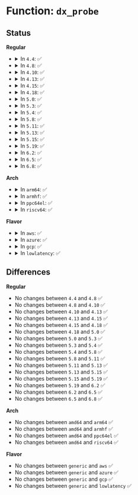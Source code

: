 # Function: <code>dx_probe</code>

## Status
<b>Regular</b>
<ul>
<li>
<details>
<summary>In <code>4.4</code>: ✅</summary>

```c
struct dx_frame *dx_probe(struct ext4_filename *fname, struct inode *dir, struct dx_hash_info *hinfo, struct dx_frame *frame_in);
```

**Collision:** Unique Static

**Inline:** No

**Transformation:** False

**Instances:**

```
In fs/ext4/namei.c (ffffffff812a2110)
Location: fs/ext4/namei.c:730
Inline: False
Direct callers:
  - fs/ext4/namei.c:ext4_htree_fill_tree
  - fs/ext4/namei.c:ext4_find_entry
```
**Symbols:**

```
ffffffff812a2110-ffffffff812a26b7: dx_probe (STB_LOCAL)
```
</details>
</li>
<li>
<details>
<summary>In <code>4.8</code>: ✅</summary>

```c
struct dx_frame *dx_probe(struct ext4_filename *fname, struct inode *dir, struct dx_hash_info *hinfo, struct dx_frame *frame_in);
```

**Collision:** Unique Static

**Inline:** No

**Transformation:** False

**Instances:**

```
In fs/ext4/namei.c (ffffffff812d1030)
Location: fs/ext4/namei.c:731
Inline: False
Direct callers:
  - fs/ext4/namei.c:ext4_dx_add_entry
  - fs/ext4/namei.c:ext4_find_entry
  - fs/ext4/namei.c:ext4_htree_fill_tree
```
**Symbols:**

```
ffffffff812d1030-ffffffff812d15ed: dx_probe (STB_LOCAL)
```
</details>
</li>
<li>
<details>
<summary>In <code>4.10</code>: ✅</summary>

```c
struct dx_frame *dx_probe(struct ext4_filename *fname, struct inode *dir, struct dx_hash_info *hinfo, struct dx_frame *frame_in);
```

**Collision:** Unique Static

**Inline:** No

**Transformation:** False

**Instances:**

```
In fs/ext4/namei.c (ffffffff812e6db0)
Location: fs/ext4/namei.c:732
Inline: False
Direct callers:
  - fs/ext4/namei.c:ext4_dx_add_entry
  - fs/ext4/namei.c:ext4_find_entry
  - fs/ext4/namei.c:ext4_htree_fill_tree
```
**Symbols:**

```
ffffffff812e6db0-ffffffff812e736d: dx_probe (STB_LOCAL)
```
</details>
</li>
<li>
<details>
<summary>In <code>4.13</code>: ✅</summary>

```c
struct dx_frame *dx_probe(struct ext4_filename *fname, struct inode *dir, struct dx_hash_info *hinfo, struct dx_frame *frame_in);
```

**Collision:** Unique Static

**Inline:** No

**Transformation:** False

**Instances:**

```
In fs/ext4/namei.c (ffffffff81316840)
Location: fs/ext4/namei.c:732
Inline: False
Direct callers:
  - fs/ext4/namei.c:ext4_dx_add_entry
  - fs/ext4/namei.c:ext4_dx_find_entry
  - fs/ext4/namei.c:ext4_htree_fill_tree
```
**Symbols:**

```
ffffffff81316840-ffffffff81316cdd: dx_probe (STB_LOCAL)
```
</details>
</li>
<li>
<details>
<summary>In <code>4.15</code>: ✅</summary>

```c
struct dx_frame *dx_probe(struct ext4_filename *fname, struct inode *dir, struct dx_hash_info *hinfo, struct dx_frame *frame_in);
```

**Collision:** Unique Static

**Inline:** No

**Transformation:** False

**Instances:**

```
In fs/ext4/namei.c (ffffffff8133b0b0)
Location: fs/ext4/namei.c:733
Inline: False
Direct callers:
  - fs/ext4/namei.c:ext4_dx_add_entry
  - fs/ext4/namei.c:ext4_dx_find_entry
  - fs/ext4/namei.c:ext4_htree_fill_tree
```
**Symbols:**

```
ffffffff8133b0b0-ffffffff8133b54d: dx_probe (STB_LOCAL)
```
</details>
</li>
<li>
<details>
<summary>In <code>4.18</code>: ✅</summary>

```c
struct dx_frame *dx_probe(struct ext4_filename *fname, struct inode *dir, struct dx_hash_info *hinfo, struct dx_frame *frame_in);
```

**Collision:** Unique Static

**Inline:** No

**Transformation:** False

**Instances:**

```
In fs/ext4/namei.c (ffffffff813697b0)
Location: fs/ext4/namei.c:734
Inline: False
Direct callers:
  - fs/ext4/namei.c:ext4_dx_add_entry
  - fs/ext4/namei.c:ext4_dx_find_entry
  - fs/ext4/namei.c:ext4_htree_fill_tree
```
**Symbols:**

```
ffffffff813697b0-ffffffff81369c4a: dx_probe (STB_LOCAL)
```
</details>
</li>
<li>
<details>
<summary>In <code>5.0</code>: ✅</summary>

```c
struct dx_frame *dx_probe(struct ext4_filename *fname, struct inode *dir, struct dx_hash_info *hinfo, struct dx_frame *frame_in);
```

**Collision:** Unique Static

**Inline:** No

**Transformation:** False

**Instances:**

```
In fs/ext4/namei.c (ffffffff81381c70)
Location: fs/ext4/namei.c:735
Inline: False
Direct callers:
  - fs/ext4/namei.c:ext4_dx_add_entry
  - fs/ext4/namei.c:ext4_dx_find_entry
  - fs/ext4/namei.c:ext4_htree_fill_tree
```
**Symbols:**

```
ffffffff81381c70-ffffffff8138210a: dx_probe (STB_LOCAL)
```
</details>
</li>
<li>
<details>
<summary>In <code>5.3</code>: ✅</summary>

```c
struct dx_frame *dx_probe(struct ext4_filename *fname, struct inode *dir, struct dx_hash_info *hinfo, struct dx_frame *frame_in);
```

**Collision:** Unique Static

**Inline:** No

**Transformation:** False

**Instances:**

```
In fs/ext4/namei.c (ffffffff813aae60)
Location: fs/ext4/namei.c:750
Inline: False
Direct callers:
  - fs/ext4/namei.c:ext4_dx_add_entry
  - fs/ext4/namei.c:ext4_dx_find_entry
  - fs/ext4/namei.c:ext4_htree_fill_tree
```
**Symbols:**

```
ffffffff813aae60-ffffffff813ab326: dx_probe (STB_LOCAL)
```
</details>
</li>
<li>
<details>
<summary>In <code>5.4</code>: ✅</summary>

```c
struct dx_frame *dx_probe(struct ext4_filename *fname, struct inode *dir, struct dx_hash_info *hinfo, struct dx_frame *frame_in);
```

**Collision:** Unique Static

**Inline:** No

**Transformation:** False

**Instances:**

```
In fs/ext4/namei.c (ffffffff813c3d90)
Location: fs/ext4/namei.c:750
Inline: False
Direct callers:
  - fs/ext4/namei.c:ext4_dx_add_entry
  - fs/ext4/namei.c:ext4_dx_find_entry
  - fs/ext4/namei.c:ext4_htree_fill_tree
```
**Symbols:**

```
ffffffff813c3d90-ffffffff813c4256: dx_probe (STB_LOCAL)
```
</details>
</li>
<li>
<details>
<summary>In <code>5.8</code>: ✅</summary>

```c
struct dx_frame *dx_probe(struct ext4_filename *fname, struct inode *dir, struct dx_hash_info *hinfo, struct dx_frame *frame_in);
```

**Collision:** Unique Static

**Inline:** No

**Transformation:** False

**Instances:**

```
In fs/ext4/namei.c (ffffffff81410520)
Location: fs/ext4/namei.c:757
Inline: False
Direct callers:
  - fs/ext4/namei.c:ext4_dx_add_entry
  - fs/ext4/namei.c:ext4_dx_find_entry
  - fs/ext4/namei.c:ext4_htree_fill_tree
```
**Symbols:**

```
ffffffff81410520-ffffffff814109cf: dx_probe (STB_LOCAL)
```
</details>
</li>
<li>
<details>
<summary>In <code>5.11</code>: ✅</summary>

```c
struct dx_frame *dx_probe(struct ext4_filename *fname, struct inode *dir, struct dx_hash_info *hinfo, struct dx_frame *frame_in);
```

**Collision:** Unique Static

**Inline:** No

**Transformation:** False

**Instances:**

```
In fs/ext4/namei.c (ffffffff814239f0)
Location: fs/ext4/namei.c:746
Inline: False
Direct callers:
  - fs/ext4/namei.c:ext4_dx_add_entry
  - fs/ext4/namei.c:ext4_dx_find_entry
  - fs/ext4/namei.c:ext4_htree_fill_tree
```
**Symbols:**

```
ffffffff814239f0-ffffffff81423e9f: dx_probe (STB_LOCAL)
```
</details>
</li>
<li>
<details>
<summary>In <code>5.13</code>: ✅</summary>

```c
struct dx_frame *dx_probe(struct ext4_filename *fname, struct inode *dir, struct dx_hash_info *hinfo, struct dx_frame *frame_in);
```

**Collision:** Unique Static

**Inline:** No

**Transformation:** False

**Instances:**

```
In fs/ext4/namei.c (ffffffff8142a1f0)
Location: fs/ext4/namei.c:776
Inline: False
Direct callers:
  - fs/ext4/namei.c:ext4_dx_add_entry
  - fs/ext4/namei.c:ext4_dx_find_entry
  - fs/ext4/namei.c:ext4_htree_fill_tree
```
**Symbols:**

```
ffffffff8142a1f0-ffffffff8142a7a7: dx_probe (STB_LOCAL)
```
</details>
</li>
<li>
<details>
<summary>In <code>5.15</code>: ✅</summary>

```c
struct dx_frame *dx_probe(struct ext4_filename *fname, struct inode *dir, struct dx_hash_info *hinfo, struct dx_frame *frame_in);
```

**Collision:** Unique Static

**Inline:** No

**Transformation:** False

**Instances:**

```
In fs/ext4/namei.c (ffffffff8147e1c0)
Location: fs/ext4/namei.c:777
Inline: False
Direct callers:
  - fs/ext4/namei.c:ext4_dx_add_entry
  - fs/ext4/namei.c:ext4_dx_find_entry
  - fs/ext4/namei.c:ext4_htree_fill_tree
```
**Symbols:**

```
ffffffff8147e1c0-ffffffff8147e777: dx_probe (STB_LOCAL)
```
</details>
</li>
<li>
<details>
<summary>In <code>5.19</code>: ✅</summary>

```c
struct dx_frame *dx_probe(struct ext4_filename *fname, struct inode *dir, struct dx_hash_info *hinfo, struct dx_frame *frame_in);
```

**Collision:** Unique Static

**Inline:** No

**Transformation:** False

**Instances:**

```
In fs/ext4/namei.c (ffffffff81500df0)
Location: fs/ext4/namei.c:800
Inline: False
Direct callers:
  - fs/ext4/namei.c:ext4_dx_add_entry
  - fs/ext4/namei.c:ext4_dx_find_entry
  - fs/ext4/namei.c:ext4_htree_fill_tree
```
**Symbols:**

```
ffffffff81500df0-ffffffff815014ab: dx_probe (STB_LOCAL)
```
</details>
</li>
<li>
<details>
<summary>In <code>6.2</code>: ✅</summary>

```c
struct dx_frame *dx_probe(struct ext4_filename *fname, struct inode *dir, struct dx_hash_info *hinfo, struct dx_frame *frame_in);
```

**Collision:** Unique Static

**Inline:** No

**Transformation:** False

**Instances:**

```
In fs/ext4/namei.c (ffffffff8159b950)
Location: fs/ext4/namei.c:805
Inline: False
Direct callers:
  - fs/ext4/namei.c:ext4_dx_add_entry
  - fs/ext4/namei.c:ext4_dx_find_entry
  - fs/ext4/namei.c:ext4_htree_fill_tree
```
**Symbols:**

```
ffffffff8159b950-ffffffff8159c00d: dx_probe (STB_LOCAL)
```
</details>
</li>
<li>
<details>
<summary>In <code>6.5</code>: ✅</summary>

```c
struct dx_frame *dx_probe(struct ext4_filename *fname, struct inode *dir, struct dx_hash_info *hinfo, struct dx_frame *frame_in);
```

**Collision:** Unique Static

**Inline:** No

**Transformation:** False

**Instances:**

```
In fs/ext4/namei.c (ffffffff815d21c0)
Location: fs/ext4/namei.c:807
Inline: False
Direct callers:
  - fs/ext4/namei.c:ext4_dx_add_entry
  - fs/ext4/namei.c:ext4_dx_find_entry
  - fs/ext4/namei.c:ext4_htree_fill_tree
```
**Symbols:**

```
ffffffff815d21c0-ffffffff815d283e: dx_probe (STB_LOCAL)
```
</details>
</li>
<li>
<details>
<summary>In <code>6.8</code>: ✅</summary>

```c
struct dx_frame *dx_probe(struct ext4_filename *fname, struct inode *dir, struct dx_hash_info *hinfo, struct dx_frame *frame_in);
```

**Collision:** Unique Static

**Inline:** No

**Transformation:** False

**Instances:**

```
In fs/ext4/namei.c (ffffffff8160a950)
Location: fs/ext4/namei.c:809
Inline: False
Direct callers:
  - fs/ext4/namei.c:ext4_dx_add_entry
  - fs/ext4/namei.c:ext4_dx_find_entry
  - fs/ext4/namei.c:ext4_htree_fill_tree
```
**Symbols:**

```
ffffffff8160a950-ffffffff8160afce: dx_probe (STB_LOCAL)
```
</details>
</li>
</ul>
<b>Arch</b>
<ul>
<li>
<details>
<summary>In <code>arm64</code>: ✅</summary>

```c
struct dx_frame *dx_probe(struct ext4_filename *fname, struct inode *dir, struct dx_hash_info *hinfo, struct dx_frame *frame_in);
```

**Collision:** Unique Static

**Inline:** No

**Transformation:** False

**Instances:**

```
In fs/ext4/namei.c (ffff80001049b810)
Location: fs/ext4/namei.c:750
Inline: False
Direct callers:
  - fs/ext4/namei.c:ext4_dx_add_entry
  - fs/ext4/namei.c:ext4_dx_find_entry
  - fs/ext4/namei.c:ext4_htree_fill_tree
```
**Symbols:**

```
ffff80001049b810-ffff80001049bd70: dx_probe (STB_LOCAL)
```
</details>
</li>
<li>
<details>
<summary>In <code>armhf</code>: ✅</summary>

```c
struct dx_frame *dx_probe(struct ext4_filename *fname, struct inode *dir, struct dx_hash_info *hinfo, struct dx_frame *frame_in);
```

**Collision:** Unique Static

**Inline:** No

**Transformation:** False

**Instances:**

```
In fs/ext4/namei.c (c065d3c8)
Location: fs/ext4/namei.c:750
Inline: False
Direct callers:
  - fs/ext4/namei.c:ext4_dx_add_entry
  - fs/ext4/namei.c:__ext4_find_entry
  - fs/ext4/namei.c:ext4_htree_fill_tree
```
**Symbols:**

```
c065d3c8-c065da80: dx_probe (STB_LOCAL)
```
</details>
</li>
<li>
<details>
<summary>In <code>ppc64el</code>: ✅</summary>

```c
struct dx_frame *dx_probe(struct ext4_filename *fname, struct inode *dir, struct dx_hash_info *hinfo, struct dx_frame *frame_in);
```

**Collision:** Unique Static

**Inline:** No

**Transformation:** False

**Instances:**

```
In fs/ext4/namei.c (c0000000005c6480)
Location: fs/ext4/namei.c:750
Inline: False
Direct callers:
  - fs/ext4/namei.c:ext4_dx_add_entry
  - fs/ext4/namei.c:ext4_dx_find_entry
  - fs/ext4/namei.c:ext4_htree_fill_tree
```
**Symbols:**

```
c0000000005c6480-c0000000005c6a3c: dx_probe (STB_LOCAL)
```
</details>
</li>
<li>
<details>
<summary>In <code>riscv64</code>: ✅</summary>

```c
struct dx_frame *dx_probe(struct ext4_filename *fname, struct inode *dir, struct dx_hash_info *hinfo, struct dx_frame *frame_in);
```

**Collision:** Unique Static

**Inline:** No

**Transformation:** False

**Instances:**

```
In fs/ext4/namei.c (ffffffe00031ec36)
Location: fs/ext4/namei.c:750
Inline: False
Direct callers:
  - fs/ext4/namei.c:ext4_dx_add_entry
  - fs/ext4/namei.c:ext4_dx_find_entry
  - fs/ext4/namei.c:ext4_htree_fill_tree
```
**Symbols:**

```
ffffffe00031ec36-ffffffe00031f050: dx_probe (STB_LOCAL)
```
</details>
</li>
</ul>
<b>Flavor</b>
<ul>
<li>
<details>
<summary>In <code>aws</code>: ✅</summary>

```c
struct dx_frame *dx_probe(struct ext4_filename *fname, struct inode *dir, struct dx_hash_info *hinfo, struct dx_frame *frame_in);
```

**Collision:** Unique Static

**Inline:** No

**Transformation:** False

**Instances:**

```
In fs/ext4/namei.c (ffffffff813bc370)
Location: fs/ext4/namei.c:750
Inline: False
Direct callers:
  - fs/ext4/namei.c:ext4_dx_add_entry
  - fs/ext4/namei.c:ext4_dx_find_entry
  - fs/ext4/namei.c:ext4_htree_fill_tree
```
**Symbols:**

```
ffffffff813bc370-ffffffff813bc836: dx_probe (STB_LOCAL)
```
</details>
</li>
<li>
<details>
<summary>In <code>azure</code>: ✅</summary>

```c
struct dx_frame *dx_probe(struct ext4_filename *fname, struct inode *dir, struct dx_hash_info *hinfo, struct dx_frame *frame_in);
```

**Collision:** Unique Static

**Inline:** No

**Transformation:** False

**Instances:**

```
In fs/ext4/namei.c (ffffffff813ace00)
Location: fs/ext4/namei.c:750
Inline: False
Direct callers:
  - fs/ext4/namei.c:ext4_dx_add_entry
  - fs/ext4/namei.c:ext4_dx_find_entry
  - fs/ext4/namei.c:ext4_htree_fill_tree
```
**Symbols:**

```
ffffffff813ace00-ffffffff813ad2c6: dx_probe (STB_LOCAL)
```
</details>
</li>
<li>
<details>
<summary>In <code>gcp</code>: ✅</summary>

```c
struct dx_frame *dx_probe(struct ext4_filename *fname, struct inode *dir, struct dx_hash_info *hinfo, struct dx_frame *frame_in);
```

**Collision:** Unique Static

**Inline:** No

**Transformation:** False

**Instances:**

```
In fs/ext4/namei.c (ffffffff813b9d50)
Location: fs/ext4/namei.c:750
Inline: False
Direct callers:
  - fs/ext4/namei.c:ext4_dx_add_entry
  - fs/ext4/namei.c:ext4_dx_find_entry
  - fs/ext4/namei.c:ext4_htree_fill_tree
```
**Symbols:**

```
ffffffff813b9d50-ffffffff813ba216: dx_probe (STB_LOCAL)
```
</details>
</li>
<li>
<details>
<summary>In <code>lowlatency</code>: ✅</summary>

```c
struct dx_frame *dx_probe(struct ext4_filename *fname, struct inode *dir, struct dx_hash_info *hinfo, struct dx_frame *frame_in);
```

**Collision:** Unique Static

**Inline:** No

**Transformation:** False

**Instances:**

```
In fs/ext4/namei.c (ffffffff813ce8f0)
Location: fs/ext4/namei.c:750
Inline: False
Direct callers:
  - fs/ext4/namei.c:ext4_dx_add_entry
  - fs/ext4/namei.c:ext4_dx_find_entry
  - fs/ext4/namei.c:ext4_htree_fill_tree
```
**Symbols:**

```
ffffffff813ce8f0-ffffffff813cedb6: dx_probe (STB_LOCAL)
```
</details>
</li>
</ul>

## Differences
<b>Regular</b>
<ul>
<li>
No changes between <code>4.4</code> and <code>4.8</code> ✅
</li>
<li>
No changes between <code>4.8</code> and <code>4.10</code> ✅
</li>
<li>
No changes between <code>4.10</code> and <code>4.13</code> ✅
</li>
<li>
No changes between <code>4.13</code> and <code>4.15</code> ✅
</li>
<li>
No changes between <code>4.15</code> and <code>4.18</code> ✅
</li>
<li>
No changes between <code>4.18</code> and <code>5.0</code> ✅
</li>
<li>
No changes between <code>5.0</code> and <code>5.3</code> ✅
</li>
<li>
No changes between <code>5.3</code> and <code>5.4</code> ✅
</li>
<li>
No changes between <code>5.4</code> and <code>5.8</code> ✅
</li>
<li>
No changes between <code>5.8</code> and <code>5.11</code> ✅
</li>
<li>
No changes between <code>5.11</code> and <code>5.13</code> ✅
</li>
<li>
No changes between <code>5.13</code> and <code>5.15</code> ✅
</li>
<li>
No changes between <code>5.15</code> and <code>5.19</code> ✅
</li>
<li>
No changes between <code>5.19</code> and <code>6.2</code> ✅
</li>
<li>
No changes between <code>6.2</code> and <code>6.5</code> ✅
</li>
<li>
No changes between <code>6.5</code> and <code>6.8</code> ✅
</li>
</ul>
<b>Arch</b>
<ul>
<li>
No changes between <code>amd64</code> and <code>arm64</code> ✅
</li>
<li>
No changes between <code>amd64</code> and <code>armhf</code> ✅
</li>
<li>
No changes between <code>amd64</code> and <code>ppc64el</code> ✅
</li>
<li>
No changes between <code>amd64</code> and <code>riscv64</code> ✅
</li>
</ul>
<b>Flavor</b>
<ul>
<li>
No changes between <code>generic</code> and <code>aws</code> ✅
</li>
<li>
No changes between <code>generic</code> and <code>azure</code> ✅
</li>
<li>
No changes between <code>generic</code> and <code>gcp</code> ✅
</li>
<li>
No changes between <code>generic</code> and <code>lowlatency</code> ✅
</li>
</ul>
